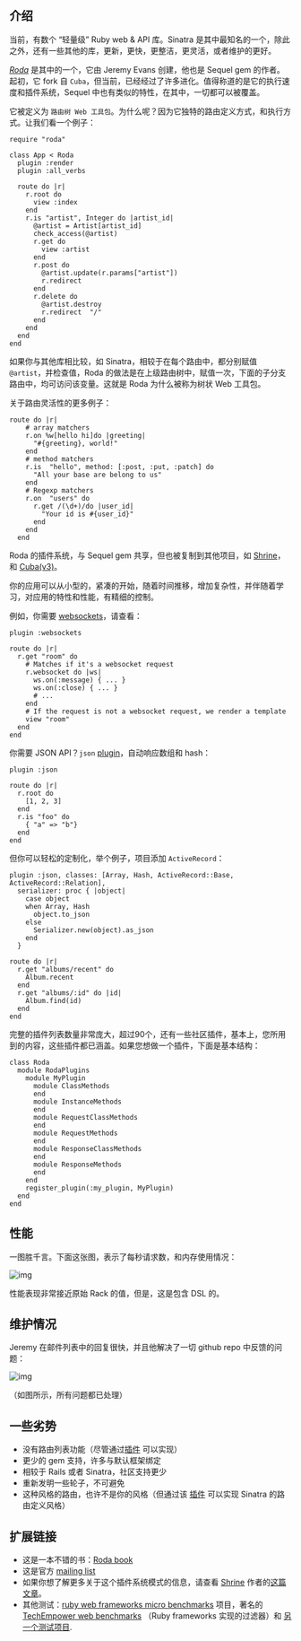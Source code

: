 ## 介绍



当前，有数个 “轻量级” Ruby web & API 库。Sinatra 是其中最知名的一个，除此之外，还有一些其他的库，更新，更快，更整洁，更灵活，或者维护的更好。



[*Roda*](https://roda.jeremyevans.net/) 是其中的一个，它由 Jeremy Evans 创建，他也是 Sequel gem 的作者。起初，它 fork 自 `Cuba`，但当前，已经经过了许多进化。值得称道的是它的执行速度和插件系统，Sequel 中也有类似的特性，在其中，一切都可以被覆盖。



它被定义为 `路由树 Web 工具包`。为什么呢？因为它独特的路由定义方式，和执行方式。让我们看一个例子：



```
require "roda"

class App < Roda
  plugin :render
  plugin :all_verbs

  route do |r|
    r.root do
      view :index
    end
    r.is "artist", Integer do |artist_id|
      @artist = Artist[artist_id]
      check_access(@artist)
      r.get do
        view :artist
      end
      r.post do
        @artist.update(r.params["artist"])
        r.redirect
      end
      r.delete do
        @artist.destroy
        r.redirect  "/"
      end
    end
  end
end
```



如果你与其他库相比较，如 Sinatra，相较于在每个路由中，都分别赋值 `@artist`，并检查值，Roda 的做法是在上级路由树中，赋值一次，下面的子分支路由中，均可访问该变量。这就是 Roda 为什么被称为树状 Web 工具包。



关于路由灵活性的更多例子：



```
route do |r|
    # array matchers
    r.on %w[hello hi]do |greeting|
      "#{greeting}, world!"
    end
    # method matchers
    r.is  "hello", method: [:post, :put, :patch] do
      "All your base are belong to us"
    end
    # Regexp matchers
    r.on  "users" do
      r.get /(\d+)/do |user_id|
        "Your id is #{user_id}"
      end
    end
  end
```



Roda 的插件系统，与 Sequel gem 共享，但也被复制到其他项目，如  [Shrine](https://shrinerb.com/)，和 [Cuba(v3)](http://cyx.is/cuba-3-released.html)。



你的应用可以从小型的，紧凑的开始，随着时间推移，增加复杂性，并伴随着学习，对应用的特性和性能，有精细的控制。



例如，你需要 [websockets](https://www.rubydoc.info/gems/roda/2.13.0/Roda/RodaPlugins/Websockets)，请查看：



```
plugin :websockets

route do |r|
  r.get "room" do
    # Matches if it's a websocket request
    r.websocket do |ws|
      ws.on(:message) { ... }
      ws.on(:close) { ... }
      # ...
    end
    # If the request is not a websocket request, we render a template
    view "room"
  end
end
```



你需要 JSON API？`json` [plugin](https://www.rubydoc.info/gems/roda/Roda/RodaPlugins/Json)，自动响应数组和 hash：



```
plugin :json

route do |r|
  r.root do
    [1, 2, 3]
  end
  r.is "foo" do
    { "a" => "b"}
  end
end
```



但你可以轻松的定制化，举个例子，项目添加 `ActiveRecord`：



```
plugin :json, classes: [Array, Hash, ActiveRecord::Base, ActiveRecord::Relation],
  serializer: proc { |object|
    case object
    when Array, Hash
      object.to_json
    else
      Serializer.new(object).as_json
    end
  }

route do |r|
  r.get "albums/recent" do
    Album.recent
  end
  r.get "albums/:id" do |id|
    Album.find(id)
  end
end
```



完整的插件列表数量非常庞大，超过90个，还有一些社区插件，基本上，您所用到的内容，这些插件都已涵盖。如果您想做一个插件，下面是基本结构：



```
class Roda
  module RodaPlugins
    module MyPlugin
      module ClassMethods
      end
      module InstanceMethods
      end
      module RequestClassMethods
      end
      module RequestMethods
      end
      module ResponseClassMethods
      end
      module ResponseMethods
      end
    end
    register_plugin(:my_plugin, MyPlugin)
  end
end
```



## 性能



一图胜千言。下面这张图，表示了每秒请求数，和内存使用情况：

![img](https://res.cloudinary.com/practicaldev/image/fetch/s--KiViLwid--/c_limit%2Cf_auto%2Cfl_progressive%2Cq_auto%2Cw_880/https://i.ibb.co/bvWRMqG/image1.png)



性能表现非常接近原始 Rack 的值，但是，这是包含 DSL 的。



## 维护情况



Jeremy 在邮件列表中的回复很快，并且他解决了一切 github repo 中反馈的问题：



![img](https://res.cloudinary.com/practicaldev/image/fetch/s--gwfMV-Ko--/c_limit%2Cf_auto%2Cfl_progressive%2Cq_auto%2Cw_880/https://i.ibb.co/gSnnpzz/image2.png)

（如图所示，所有问题都已处理）



## 一些劣势



-  没有路由列表功能（尽管通过[插件](https://github.com/jeremyevans/roda-route_list) 可以实现）
- 更少的 gem 支持，许多与默认框架绑定
- 相较于 Rails 或者 Sinatra，社区支持更少
- 重新发明一些轮子，不可避免
- 这种风格的路由，也许不是你的风格（但通过该 [插件](http://roda.jeremyevans.net/rdoc/classes/Roda/RodaPlugins/ClassLevelRouting.html) 可以实现 Sinatra 的路由定义风格）



## 扩展链接

- 这是一本不错的书：[Roda book](https://fiachetti.gitlab.io/mastering-roda/)
- 这是官方 [mailing list](https://groups.google.com/forum/#!forum/ruby-roda)
- 如果你想了解更多关于这个插件系统模式的信息，请查看 [Shrine](https://github.com/shrinerb/shrine) 作者的[这篇文章](https://twin.github.io/the-plugin-system-of-sequel-and-roda/)。
- 其他测试：[ruby web frameworks micro benchmarks](https://github.com/luislavena/bench-micro) 项目，著名的 [TechEmpower web benchmarks](https://www.techempower.com/benchmarks/#section=data-r18&hw=ph&test=json&l=zijxtr-f) （Ruby frameworks 实现的过滤器）和 [另一个测试项目](https://github.com/jeremyevans/r10k/).



















